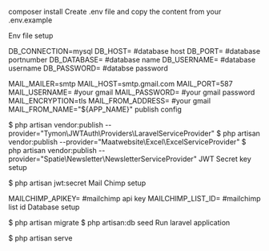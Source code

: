 composer install
Create .env file and copy the content from your .env.example

Env file setup

DB_CONNECTION=mysql
DB_HOST= #database host
DB_PORT= #database portnumber
DB_DATABASE= #database name
DB_USERNAME= #database username
DB_PASSWORD= #databse password

MAIL_MAILER=smtp
MAIL_HOST=smtp.gmail.com
MAIL_PORT=587
MAIL_USERNAME= #your gmail
MAIL_PASSWORD= #your gmail password
MAIL_ENCRYPTION=tls
MAIL_FROM_ADDRESS= #your gmail 
MAIL_FROM_NAME="${APP_NAME}"
publish config

$ php artisan vendor:publish --provider="Tymon\JWTAuth\Providers\LaravelServiceProvider"
$ php artisan vendor:publish --provider="Maatwebsite\Excel\ExcelServiceProvider"
$ php artisan vendor:publish --provider="Spatie\Newsletter\NewsletterServiceProvider"
JWT Secret key setup

$ php artisan jwt:secret
Mail Chimp setup

MAILCHIMP_APIKEY= #mailchimp api key
MAILCHIMP_LIST_ID= #mailchimp list id
Database setup

$ php artisan migrate
$ php artisan:db seed
Run laravel application

$ php artisan serve
